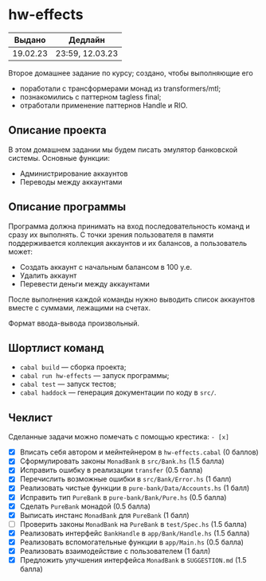 # hw-effects

|  Выдано  |     Дедлайн     |
|:--------:|:---------------:|
| 19.02.23 | 23:59, 12.03.23 |

Второе домашнее задание по курсу; создано, чтобы выполняющие его

* поработали с трансформерами монад из transformers/mtl;
* познакомились с паттерном tagless final;
* отработали применение паттернов Handle и RIO.

## Описание проекта

В этом домашнем задании мы будем писать эмулятор банковской системы. Основные
функции:

* Администрирование аккаунтов
* Переводы между аккаунтами

## Описание программы

Программа должна принимать на вход последовательность команд и сразу их
выполнять. С точки зрения пользователя в памяти поддерживается коллекция
аккаунтов и их балансов, а пользователь может:

* Создать аккаунт с начальным балансом в 100 у.е.
* Удалить аккаунт
* Перевести деньги между аккаунтами

После выполнения каждой команды нужно выводить список аккаунтов вместе с
суммами, лежащими на счетах.

Формат ввода-вывода произвольный.

## Шортлист команд

* `cabal build` &mdash; сборка проекта;
* `cabal run hw-effects` &mdash; запуск программы;
* `cabal test` &mdash; запуск тестов;
* `cabal haddock` &mdash; генерация документации по коду в `src/`.

## Чеклист

Сделанные задачи можно помечать с помощью крестика: `- [x]`

- [x] Вписать себя автором и мейнтейнером в `hw-effects.cabal` (0 баллов)
- [x] Сформулировать законы `MonadBank` в `src/Bank.hs` (1.5 балла)
- [x] Исправить ошибку в реализации `transfer` (0.5 балла)
- [x] Перечислить возможные ошибки в `src/Bank/Error.hs` (1 балл)
- [x] Реализовать чистые функции в `pure-bank/Data/Accounts.hs` (1 балл)
- [x] Исправить тип `PureBank` в `pure-bank/Bank/Pure.hs` (0.5 балла)
- [x] Сделать `PureBank` монадой (0.5 балла)
- [x] Выписать инстанс `MonadBank` для `PureBank` (1 балл)
- [ ] Проверить законы `MonadBank` на `PureBank` в `test/Spec.hs` (1.5 балла)
- [x] Реализовать интерфейс `BankHandle` в `app/Bank/Handle.hs` (1.5 балла)
- [x] Реализовать вспомогательные функции в `app/Main.hs` (0.5 балла)
- [x] Реализовать взаимодействие с пользователем (1 балл)
- [x] Предложить улучшения интерфейса `MonadBank` в `SUGGESTION.md` (1.5 балла)
